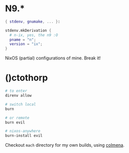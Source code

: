 # N9.*

```nix
{ stdenv, gnumake, ... }:

stdenv.mkDerivation {
  # n-ix, yes, the n9 :O
  pname = "n";
  version = "ix";
}
```

NixOS (partial) configurations of mine. Break it!

# ()ctothorp

```bash
# to enter
direnv allow

# switch local
burn

# or remote
burn evil

# nixos-anywhere
burn-install evil
```

Checkout `mach` directory for my own builds, using [colmena](https://github.com/zhaofengli/colmena).
